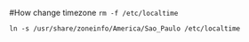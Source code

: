 #How change timezone
`rm -f /etc/localtime`

`ln -s /usr/share/zoneinfo/America/Sao_Paulo /etc/localtime`

